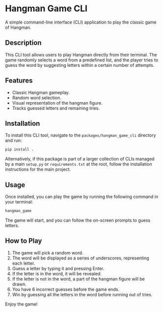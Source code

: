 # Hangman Game CLI

A simple command-line interface (CLI) application to play the classic game of Hangman.

## Description

This CLI tool allows users to play Hangman directly from their terminal. The game randomly selects a word from a predefined list, and the player tries to guess the word by suggesting letters within a certain number of attempts.

## Features

- Classic Hangman gameplay.
- Random word selection.
- Visual representation of the hangman figure.
- Tracks guessed letters and remaining tries.

## Installation

To install this CLI tool, navigate to the `packages/hangman_game_cli` directory and run:

```bash
pip install .
```

Alternatively, if this package is part of a larger collection of CLIs managed by a main `setup.py` or `requirements.txt` at the root, follow the installation instructions for the main project.

## Usage

Once installed, you can play the game by running the following command in your terminal:

```bash
hangman_game
```

The game will start, and you can follow the on-screen prompts to guess letters.

## How to Play

1.  The game will pick a random word.
2.  The word will be displayed as a series of underscores, representing each letter.
3.  Guess a letter by typing it and pressing Enter.
4.  If the letter is in the word, it will be revealed.
5.  If the letter is not in the word, a part of the hangman figure will be drawn.
6.  You have 6 incorrect guesses before the game ends.
7.  Win by guessing all the letters in the word before running out of tries.

Enjoy the game!
